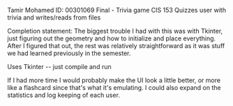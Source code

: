Tamir Mohamed
ID: 00301069
Final - Trivia game
CIS 153
Quizzes user with trivia and writes/reads from files

Completion statement: The biggest trouble I had with this was with Tkinter, just figuring out the geometry and how to initialize and place everything. After I figured that out, the rest was relatively straightforward as it was stuff we had learned previously in the semester.

Uses Tkinter -- just compile and run

If I had more time I would probably make the UI look a little better, or more like a flashcard since that's what it's emulating. I could also expand on the statistics and log keeping of each user.
